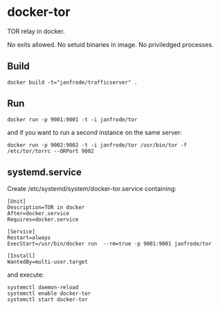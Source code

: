 docker-tor
==========

TOR relay in docker.

No exits allowed. No setuid binaries in image. No priviledged processes.


Build
-----
	docker build -t="janfrode/trafficserver" .

Run
-----
	docker run -p 9001:9001 -t -i janfrode/tor

and if you want to run a second instance on the same server:

	docker run -p 9002:9002 -t -i janfrode/tor /usr/bin/tor -f /etc/tor/torrc --ORPort 9002

systemd.service
----------------
Create /etc/systemd/system/docker-tor.service containing:

	[Unit]
	Description=TOR in docker
	After=docker.service
	Requires=docker.service

	[Service]
	Restart=always
	ExecStart=/usr/bin/docker run  --rm=true -p 9001:9001 janfrode/tor

	[Install]
	WantedBy=multi-user.target
 
and execute:

	systemctl daemon-reload
	systemctl enable docker-tor
	systemctl start docker-tor

